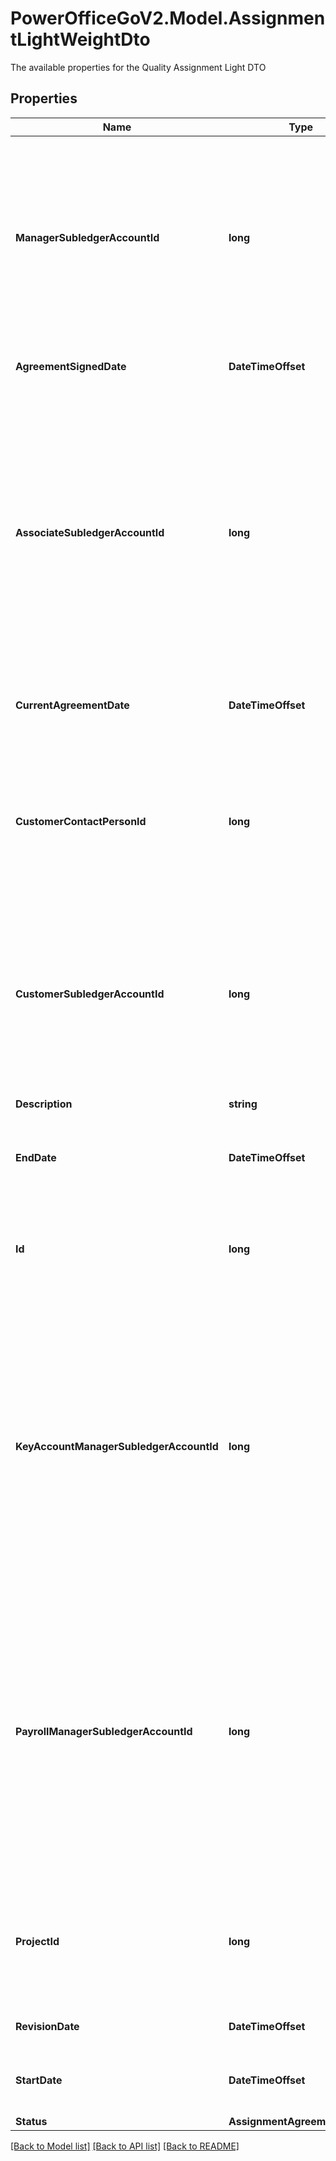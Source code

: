 # PowerOfficeGoV2.Model.AssignmentLightWeightDto
The available properties for the Quality Assignment Light DTO

## Properties

Name | Type | Description | Notes
------------ | ------------- | ------------- | -------------
**ManagerSubledgerAccountId** | **long** | The identifier of the employee subledger account, identifying the employee set as the assignment manager for this quality assignment. Employees can be queried and identified using the Employees endpoint | 
**AgreementSignedDate** | **DateTimeOffset** | The date the assignment agreement was signed. | [optional] [readonly] 
**AssociateSubledgerAccountId** | **long** | The identifier of the employee subledger account, identifying the employee set as the assignment associate for this quality assignment. If null, this property inherit from the assignment manager property. Employees can be queried and identified using the Employees endpoint | [optional] [readonly] 
**CurrentAgreementDate** | **DateTimeOffset** | The current date of the quality assignment agreement. | [optional] [readonly] 
**CustomerContactPersonId** | **long** | The id of the customer&#39;s contact person associated with the quality assignment. Contact persons can be queried and identified using the ContactPersons endpoint. | [optional] [readonly] 
**CustomerSubledgerAccountId** | **long** | The id of the customer subledger account, identifying the customer associated with the quality assignment. Customers can be queried and identified using the Customers endpoint. | [optional] [readonly] 
**Description** | **string** | The description of the quality assignment. | [optional] [readonly] 
**EndDate** | **DateTimeOffset** | The start date of the quality assignment. Date is inclusive. | [optional] [readonly] 
**Id** | **long** | The identifier of the quality assignment entity. The id is assigned by Go when the assignment entity is created. | [optional] [readonly] 
**KeyAccountManagerSubledgerAccountId** | **long** | The identifier of the employee subledger account, identifying the employee set as the key account manager for this quality assignment. If null, this property inherit from the assignment manager property. Employees can be queried and identified using the Employees endpoint | [optional] [readonly] 
**PayrollManagerSubledgerAccountId** | **long** | The identifier of the employee subledger account, identifying the employee set as the assignment payroll manager for this quality assignment. If null, this property inherit from the assignment manager property. Employees can be queried and identified using the Employees endpoint | [optional] [readonly] 
**ProjectId** | **long** | The id of the project associated with the quality assignment. Projects can be queried and identified using the Project endpoint. | [optional] [readonly] 
**RevisionDate** | **DateTimeOffset** | The date of the last revision of the assignment. | [optional] [readonly] 
**StartDate** | **DateTimeOffset** | The start date of the quality assignment. Date is inclusive. | [optional] [readonly] 
**Status** | **AssignmentAgreementStatus** |  | [optional] 

[[Back to Model list]](../../README.md#documentation-for-models) [[Back to API list]](../../README.md#documentation-for-api-endpoints) [[Back to README]](../../README.md)

